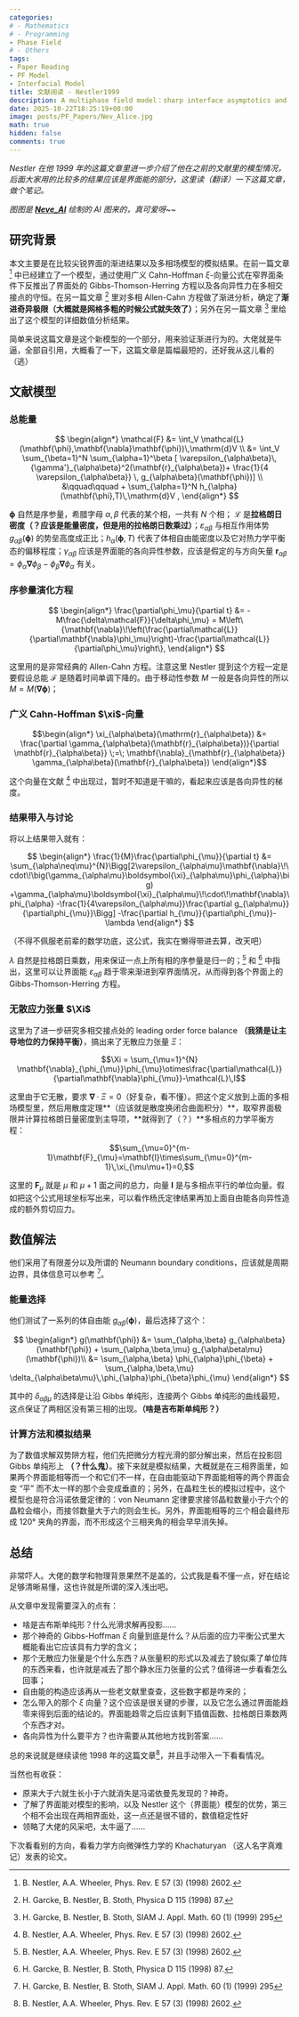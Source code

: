 ```yaml
---
categories:
# - Mathematics
# - Programming
- Phase Field
# - Others
tags: 
- Paper Reading
- PF Model
- Interfacial Model
title: 文献阅读 - Nestler1999
description: A multiphase field model：sharp interface asymptotics and numerical simulations of moving phase boundaries and multijunctions
date: 2025-10-22T18:25:19+08:00
image: posts/PF_Papers/Nev_Alice.jpg
math: true
hidden: false
comments: true
---
```


*Nestler 在他 1999 年的这篇文章里进一步介绍了他在之前的文献里的模型情况，后面大家用的比较多的结果应该是界面能的部分，这里读（翻译）一下这篇文章，做个笔记。*

*图图是 [**Neve_AI**](https://x.com/Neve_AI) 绘制的 AI 图来的，真可爱呀~~*

## 研究背景

本文主要是在比较尖锐界面的渐进结果以及多相场模型的模拟结果。在前一篇文章 [^1] 中已经建立了一个模型，通过使用广义 Cahn-Hoffman $\xi$-向量公式在窄界面条件下反推出了界面处的 Gibbs-Thomson-Herring 方程以及各向异性力在多相交接点的守恒。在另一篇文章 [^2] 里对多相 Allen-Cahn 方程做了渐进分析，确定了**渐进奇异极限（大概就是网格多粗的时候公式就失效了）**；另外在另一篇文章 [^3] 里给出了这个模型的详细数值分析结果。

简单来说这篇文章是这个新模型的一个部分，用来验证渐进行为的。大佬就是牛逼，全部自引用，大概看了一下，这篇文章是篇幅最短的，还好我从这儿看的（逃）

## 文献模型

### 总能量

$$
\begin{align*}
\mathcal{F} &= \int_V \mathcal{L}(\mathbf{\phi},\mathbf{\nabla}\mathbf{\phi})\,\mathrm{d}V \\
&= \int_V \sum_{\beta=1}^N \sum_{\alpha=1}^\beta [ \varepsilon_{\alpha\beta}\,{\gamma'}_{\alpha\beta}^2(\mathbf{r}_{\alpha\beta})+ \frac{1}{4 \varepsilon_{\alpha\beta}} \, g_{\alpha\beta}(\mathbf{\phi})] \\
&\qquad\qquad + \sum_{\alpha=1}^N h_{\alpha}(\mathbf{\phi},T)\,\mathrm{d}V ,
\end{align*}
$$

$\mathbf{\phi}$ 自然是序参量，希腊字母 $\alpha,\beta$ 代表的某个相，一共有 $N$ 个相； $\mathcal{L}$ 是**拉格朗日密度（？应该是能量密度，但是用的拉格朗日数乘过）**；$\varepsilon_{\alpha\beta}$ 与相互作用体势 $g_{\alpha\beta}(\mathbf{\phi})$ 的势垒高度成正比；$h_{\alpha}(\mathbf{\phi},T)$ 代表了体相自由能密度以及它对热力学平衡态的偏移程度；$\gamma_{\alpha\beta}$ 应该是界面能的各向异性参数，应该是假定的与方向矢量 $\mathbf{r}_{\alpha\beta} = \phi_\alpha \mathbf{\nabla} \phi_\beta - \phi_\beta \mathbf{\nabla}\phi_\alpha$ 有关。

### 序参量演化方程

$$
\begin{align*}
\frac{\partial\phi_\mu}{\partial t} &= -M\frac{\delta\mathcal{F}}{\delta\phi_\mu} = M\left\{\mathbf{\nabla}\!\left(\frac{\partial\mathcal{L}}{\partial\mathbf{\nabla}\phi_\mu}\right)-\frac{\partial\mathcal{L}}{\partial\phi_\mu}\right\},
\end{align*}
$$

这里用的是非常经典的 Allen-Cahn 方程。注意这里 Nestler 提到这个方程一定是要假设总能 $\mathcal{F}$ 是随着时间单调下降的。由于移动性参数 $M$ 一般是各向异性的所以 $M= M(\mathbf{\nabla} \mathbf{\phi})$；

### 广义 Cahn-Hoffman \$\xi\$-向量

$$\begin{align*}
\xi_{\alpha\beta}(\mathrm{r}_{\alpha\beta}) &= \frac{\partial \gamma_{\alpha\beta}(\mathbf{r}_{\alpha\beta})}{\partial \mathbf{r}_{\alpha\beta}} \;=\; \mathbf{\nabla}_{\mathbf{r}_{\alpha\beta}} \gamma_{\alpha\beta}(\mathbf{r}_{\alpha\beta})
\end{align*}$$

这个向量在文献 [^1] 中出现过，暂时不知道是干嘛的，看起来应该是各向异性的梯度。

### 结果带入与讨论

将以上结果带入就有：

$$
\begin{align*}
\frac{1}{M}\frac{\partial\phi_{\mu}}{\partial t} &= \sum_{\alpha\neq\mu}^{N}\Bigg[2\varepsilon_{\alpha\mu}\mathbf{\nabla}\!\cdot\!\big(\gamma_{\alpha\mu}\boldsymbol{\xi}_{\alpha\mu}\phi_{\alpha}\big)
+\gamma_{\alpha\mu}\boldsymbol{\xi}_{\alpha\mu}\!\cdot\!\mathbf{\nabla}\phi_{\alpha}
-\frac{1}{4\varepsilon_{\alpha\mu}}\frac{\partial g_{\alpha\mu}}{\partial\phi_{\mu}}\Bigg]
-\frac{\partial h_{\mu}}{\partial\phi_{\mu}}-\lambda
\end{align*}
$$

（不得不佩服老前辈的数学功底，这公式，我实在懒得带进去算，改天吧）

$\lambda$ 自然是拉格朗日乘数，用来保证一点上所有相的序参量是归一的；[^1] 和 [^2] 中指出，这里可以让界面能 $\varepsilon_{\alpha\beta}$ 趋于零来渐进到窄界面情况，从而得到各个界面上的 Gibbs-Thomson-Herring 方程。

### 无散应力张量 \$\Xi\$

这里为了进一步研究多相交接点处的 leading order force balance **（我猜是让主导地位的力保持平衡）**，搞出来了无散应力张量 $\Xi$：

$$\Xi = \sum_{\mu=1}^{N} \mathbf{\nabla}_{\phi_{\mu}}\phi_{\mu}\otimes\frac{\partial\mathcal{L}}{\partial\mathbf{\nabla}\phi_{\mu}}-\mathcal{L}\,I$$

这里由于它无散，要求 $\mathbf{\nabla}\cdot \Xi = 0$（好复杂，看不懂）。把这个定义放到上面的多相场模型里，然后用散度定理**（应该就是散度换闭合曲面积分）**，取窄界面极限并计算拉格朗日量密度到主导项，**就得到了（？）**多相点的力学平衡方程：

$$\sum_{\mu=0}^{m-1}\mathbf{F}_{\mu}=\mathbf{l}\times\sum_{\mu=0}^{m-1}\,\xi_{\mu\mu+1}=0,$$

这里的 $\mathbf{F}_{\mu}$ 就是 $\mu$ 和 $\mu+1$ 面之间的总力，向量 $\mathbf{l}$ 是与多相点平行的单位向量。假如把这个公式用球坐标写出来，可以看作杨氏定律结果再加上面自由能各向异性造成的额外剪切应力。

## 数值解法

他们采用了有限差分以及所谓的 Neumann boundary conditions，应该就是周期边界，具体信息可以参考 [^3]。

### 能量选择

他们测试了一系列的体自由能 $g_{\alpha\beta}(\mathbf{\phi})$，最后选择了这个：

$$
\begin{align*}
g(\mathbf{\phi}) &= \sum_{\alpha,\beta} g_{\alpha\beta}(\mathbf{\phi}) + \sum_{\alpha,\beta,\mu} g_{\alpha\beta\mu}(\mathbf{\phi})\\
&= \sum_{\alpha,\beta} \phi_{\alpha}\phi_{\beta} + \sum_{\alpha,\beta,\mu} \delta_{\alpha\beta\mu}\,\phi_{\alpha}\phi_{\beta}\phi_{\mu}
\end{align*}
$$

其中的 $\delta_{\alpha\beta\mu}$ 的选择是让沿 Gibbs 单纯形，连接两个 Gibbs 单纯形的曲线最短，这点保证了两相区没有第三相的出现。**（啥是吉布斯单纯形？）**

### 计算方法和模拟结果

为了数值求解双势阱方程，他们先把微分方程光滑的部分解出来，然后在投影回 Gibbs 单纯形上 **（？什么鬼）**。接下来就是模拟结果，大概就是在三相界面里，如果两个界面能相等而一个和它们不一样，在自由能驱动下界面能相等的两个界面会变 “平” 而不太一样的那个会变成垂直的；另外，在晶粒生长的模拟过程中，这个模型也是符合冯诺依曼定律的：von Neumann 定律要求接邻晶粒数量小于六个的晶粒会缩小，而接邻数量大于六的则会生长。另外，界面能相等的三个相会最终形成 120° 夹角的界面，而不形成这个三相夹角的相会早早消失掉。

## 总结

非常吓人。大佬的数学和物理背景果然不是盖的，公式我是看不懂一点，好在结论足够清晰易懂，这也许就是所谓的深入浅出吧。

从文章中发现需要深入的点有：

- 啥是吉布斯单纯形？什么光滑求解再投影……
- 那个神奇的 Gibbs-Hoffman $\xi$ 向量到底是什么？从后面的应力平衡公式里大概能看出它应该具有力学的含义；
- 那个无散应力张量是个什么东西？从张量积的形式以及减去了貌似乘了单位阵的东西来看，也许就是减去了那个静水压力张量的公式？值得进一步看看怎么回事；
- 自由能的构造应该再从一些老文献里查查，这些数字都是咋来的；
- 怎么带入的那个 $\xi$ 向量？这个应该是很关键的步骤，以及它怎么通过界面能趋零来得到后面的结论的。界面能趋零之后应该剩下插值函数、拉格朗日乘数两个东西才对。
- 各向异性为什么要平方？也许需要从其他地方找到答案……

总的来说就是继续读他 1998 年的这篇文章[^1]，并且手动带入一下看看情况。

当然也有收获：

- 原来大于六就生长小于六就消失是冯诺依曼先发现的？神奇。
- 了解了界面能对模型的影响，以及 Nestler 这个（界面能）模型的优势，第三个相不会出现在两相界面处，这一点还是很不错的，数值稳定性好
- 领略了大佬的风采吧，太牛逼了……

下次看看别的方向，看看力学方向微弹性力学的 Khachaturyan （这人名字真难记）发表的论文。


[^1]: B. Nestler, A.A. Wheeler, Phys. Rev. E 57 (3) (1998) 2602.
[^2]: H. Garcke, B. Nestler, B. Stoth, Physica D 115 (1998) 87.
[^3]: H. Garcke, B. Nestler, B. Stoth, SIAM J. Appl. Math. 60 (1) (1999) 295
